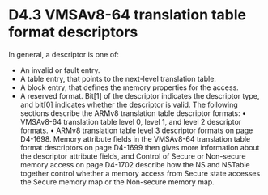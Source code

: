 # D4.3 VMSAv8-64 translation table format descriptors

In general, a descriptor is one of:
* An invalid or fault entry.
* A table entry, that points to the next-level translation table.
* A block entry, that defines the memory properties for the access.
* A reserved format.
Bit[1] of the descriptor indicates the descriptor type, and bit[0] indicates whether the descriptor is valid.
The following sections describe the ARMv8 translation table descriptor formats:
• VMSAv8-64 translation table level 0, level 1, and level 2 descriptor formats.
• ARMv8 translation table level 3 descriptor formats on page D4-1698.
Memory attribute fields in the VMSAv8-64 translation table format descriptors on page D4-1699 then gives more information about the descriptor attribute fields, and Control of Secure or Non-secure memory access on
page D4-1702 describe how the NS and NSTable together control whether a memory access from Secure state accesses the Secure memory map or the Non-secure memory map.
